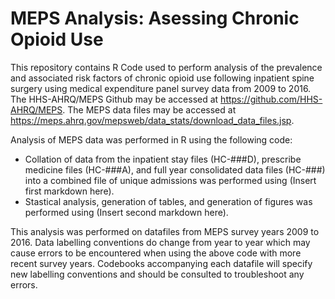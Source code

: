 # MEPS Analysis: Asessing Chronic Opioid Use
This repository contains R Code used to perform analysis of the prevalence and associated risk factors of chronic opioid use following inpatient spine surgery using medical expenditure panel survey data from 2009 to 2016.
The HHS-AHRQ/MEPS Github may be accessed at https://github.com/HHS-AHRQ/MEPS.
The MEPS data files may be accessed at https://meps.ahrq.gov/mepsweb/data_stats/download_data_files.jsp.

Analysis of MEPS data was performed in R using the following code:
* Collation of data from the inpatient stay files (HC-###D), prescribe medicine files (HC-###A), and full year consolidated data files (HC-###) into a combined file of unique admissions was performed using (Insert first markdown here).
* Stastical analysis, generation of tables, and generation of figures was performed using (Insert second markdown here).

This analysis was performed on datafiles from MEPS survey years 2009 to 2016. Data labelling conventions do change from year to year which may cause errors to be encountered when using the above code with more recent survey years. Codebooks accompanying each datafile will specify new labelling conventions and should be consulted to troubleshoot any errors.

